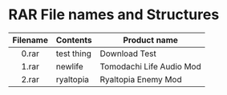 # RAR File names and Structures

| Filename | Contents   | Product name             |
| :------: | ---------- | ------------------------ |
| 0.rar    | test thing | Download Test            |
| 1.rar    | newlife    | Tomodachi Life Audio Mod |
| 2.rar    | ryaltopia  | Ryaltopia Enemy Mod      |